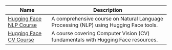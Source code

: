 | Name                                  | Description |
|---------------------------------------|-------------|
| [Hugging Face NLP Course](https://huggingface.co/learn/nlp-course/chapter1/1) | A comprehensive course on Natural Language Processing (NLP) using Hugging Face tools. |
| [Hugging Face CV Course](https://huggingface.co/learn/computer-vision-course/unit0/welcome/welcome) | A course covering Computer Vision (CV) fundamentals with Hugging Face resources. |
